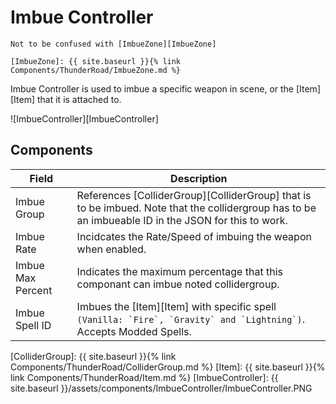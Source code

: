 # Imbue Controller

```note
Not to be confused with [ImbueZone][ImbueZone]

[ImbueZone]: {{ site.baseurl }}{% link Components/ThunderRoad/ImbueZone.md %}
```

Imbue Controller is used to imbue a specific weapon in scene, or the [Item][Item] that it is attached to.

![ImbueController][ImbueController]

## Components

| Field                       | Description
| ---                         | ---
| Imbue Group                 | References [ColliderGroup][ColliderGroup] that is to be imbued. Note that the collidergroup has to be an imbueable ID in the JSON for this to work.
| Imbue Rate                  | Incidcates the Rate/Speed of imbuing the weapon when enabled.
| Imbue Max Percent           | Indicates the maximum percentage that this componant can imbue noted collidergroup. 
| Imbue Spell ID              | Imbues the [Item][Item] with specific spell ``(Vanilla: `Fire`, `Gravity` and `Lightning`)``. Accepts Modded Spells.


[ColliderGroup]: {{ site.baseurl }}{% link Components/ThunderRoad/ColliderGroup.md %}
[Item]: {{ site.baseurl }}{% link Components/ThunderRoad/Item.md %}
[ImbueController]: {{ site.baseurl }}/assets/components/ImbueController/ImbueController.PNG